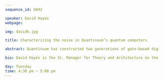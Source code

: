 ```yaml
---
sequence_id: b042

speaker: David Hayes
webpage: 

img: davidh.jpg

title: Characterizing the noise in Quantinuum’s quantum computers

abstract: Quantinuum has constructed two generations of gate-based digital quantum computers, building a sophisticated error model. In this talk I will go over our methods for quantum characterization, validation, and verification (QCVV), giving a suite of measurements for individual operations, holistic metrics, and applications. These measurements have direct implications on near-term applications, pointing toward where upgrade efforts should be concentrated. More recently, we have begun QCVV efforts on the logical level, and I will briefly mention some preliminary results.

bio: David Hayes is the Sr. Manager for Theory and Architecture on the hardware team, living in Broomfield, Colorado. There he focuses on designing next generation trapped-ion hardware, quantum error correction protocols, and near-term applications.

day: Tuesday
time: 4:30 pm ~ 5:00 pm
---
```

